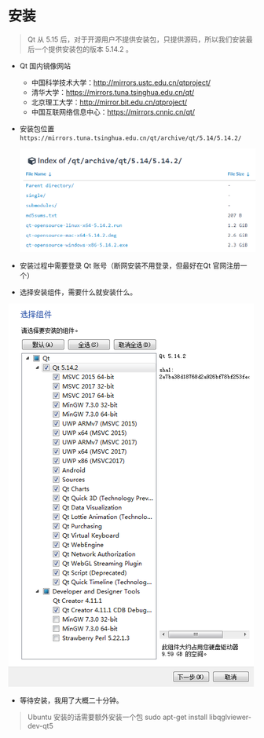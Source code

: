 # 安装

> Qt 从 5.15 后，对于开源用户不提供安装包，只提供源码，所以我们安装最后一个提供安装包的版本 5.14.2 。

- Qt 国内镜像网站
  
  - 中国科学技术大学：http://mirrors.ustc.edu.cn/qtproject/
  - 清华大学：https://mirrors.tuna.tsinghua.edu.cn/qt/
  - 北京理工大学：http://mirror.bit.edu.cn/qtproject/
  - 中国互联网络信息中心：https://mirrors.cnnic.cn/qt/

- 安装包位置 `https://mirrors.tuna.tsinghua.edu.cn/qt/archive/qt/5.14/5.14.2/`
  
  ![](./1.assets\1-1.png)

- 安装过程中需要登录 Qt 账号（断网安装不用登录，但最好在Qt 官网注册一个）

- 选择安装组件，需要什么就安装什么。

![](./1.assets/1-2.png)

- 等待安装，我用了大概二十分钟。

> Ubuntu 安装的话需要额外安装一个包 sudo apt-get install libqglviewer-dev-qt5